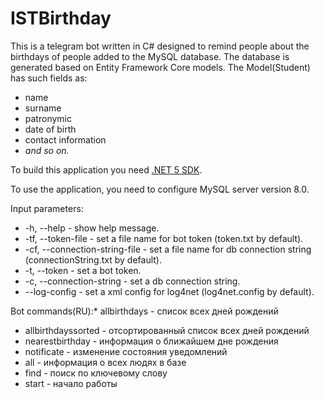 # ISTBirthday
This is a telegram bot written in C# designed to remind people about the birthdays of people added to the MySQL database. The database is generated based on Entity Framework Core models.
The Model(Student) has such fields as: 
* name
* surname
* patronymic
* date of birth
* contact information
* *and so on.*


To build this application you need [.NET 5 SDK](https://dotnet.microsoft.com/download).

To use the application, you need to configure MySQL server version 8.0.

Input parameters:
* -h, --help                      - show help message.
* -tf, --token-file               - set a file name for bot token (token.txt by default).
* -cf, --connection-string-file   - set a file name for db connection string (connectionString.txt by default).
* -t, --token                     - set a bot token.
* -c, --connection-string         - set a db connection string.
* --log-config                    - set a xml config for log4net (log4net.config by default).
  
Bot commands(RU):*  allbirthdays - список всех дней рождений
*  allbirthdayssorted - отсортированный список всех дней рождений
*  nearestbirthday - информация о ближайшем дне рождения
*  notificate - изменение состояния уведомлений
*  all - информация о всех людях в базе
*  find - поиск по ключевому слову
*  start - начало работы
